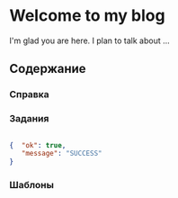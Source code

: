 # Welcome to my blog

I'm glad you are here. I plan to talk about ...

## Содержание

### Справка

### Задания

```json

{  "ok": true,
   "message": "SUCCESS"
}

```
 
### Шаблоны
